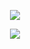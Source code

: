 <p align="center">
  <img src="https://readme-typing-svg.demolab.com?font=Fira+Code&size=30&duration=50&pause=1000&color=08f&center=true&width=435&lines=Matheus+Dev" />
</p>

<p align="center">
  <img src="https://readme-typing-svg.demolab.com?font=Fira+Code&size=18&duration=50&pause=1000&color=25c725&center=true&width=435&lines=Full+Stack+Developer;PHP+%7C+Java+%7C+JavaScript+%7C+HTML5" />
</p>
